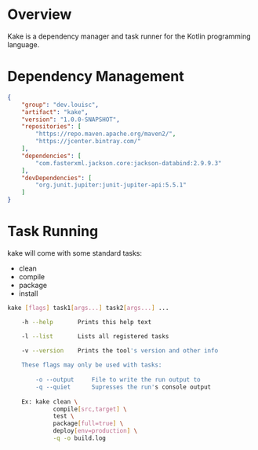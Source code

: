 # Overview

Kake is a dependency manager and task runner for the Kotlin programming language.


# Dependency Management

```json
{
    "group": "dev.louisc",
    "artifact": "kake",
    "version": "1.0.0-SNAPSHOT",
    "repositories": [
        "https://repo.maven.apache.org/maven2/",
        "https://jcenter.bintray.com/"
    ],
    "dependencies": [
        "com.fasterxml.jackson.core:jackson-databind:2.9.9.3"
    ],
    "devDependencies": [
        "org.junit.jupiter:junit-jupiter-api:5.5.1"
    ]
}
```

# Task Running

kake will come with some standard tasks:

- clean
- compile
- package
- install

```sh
kake [flags] task1[args...] task2[args...] ...

    -h --help       Prints this help text

    -l --list       Lists all registered tasks

    -v --version    Prints the tool's version and other info
    
    These flags may only be used with tasks:
    
        -o --output     File to write the run output to
        -q --quiet      Supresses the run's console output
        
    Ex: kake clean \
             compile[src,target] \
             test \
             package[full=true] \
             deploy[env=production] \
             -q -o build.log 
```

